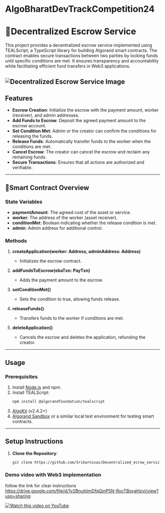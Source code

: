 # AlgoBharatDevTrackCompetition24

# 🚀Decentralized Escrow Service

This project provides a decentralized escrow service implemented using TEALScript, a TypeScript library for building Algorand smart contracts. The contract enables secure transactions between two parties by locking funds until specific conditions are met. It ensures transparency and accountability while facilitating efficient fund transfers in Web3 applications.

![Decentralized Escrow Service Image](./Decentralized-Escrow-Service-image.png)
---

## Features

- **Escrow Creation**: Initialize the escrow with the payment amount, worker (receiver), and admin addresses.
- **Add Funds to Escrow**: Deposit the agreed payment amount to the escrow account.
- **Set Condition Met**: Admin or the creator can confirm the conditions for releasing the funds.
- **Release Funds**: Automatically transfer funds to the worker when the conditions are met.
- **Cancel Escrow**: The creator can cancel the escrow and reclaim any remaining funds.
- **Secure Transactions**: Ensures that all actions are authorized and verifiable.

---

## 👛Smart Contract Overview

### State Variables

- **paymentAmount**: The agreed cost of the asset or service.
- **worker**: The address of the worker (asset receiver).
- **conditionMet**: Boolean indicating whether the release condition is met.
- **admin**: Admin address for additional control.

### Methods

1. **createApplication(worker: Address, adminAddress: Address)**
   - Initializes the escrow contract.

2. **addFundsToEscrow(ebaTxn: PayTxn)**
   - Adds the payment amount to the escrow.

3. **setConditionMet()**
   - Sets the condition to true, allowing funds release.

4. **releaseFunds()**
   - Transfers funds to the worker if conditions are met.

5. **deleteApplication()**
   - Cancels the escrow and deletes the application, refunding the creator.

---

## Usage

### Prerequisites

1. Install [Node.js](https://nodejs.org/) and npm.
2. Install TEALScript:
   ```bash
   npm install @algorandfoundation/tealscript
3. [AlgoKit](https://github.com/algorandfoundation/algokit) (v2.4.2+)
4. [Algorand Sandbox](https://github.com/algorand/sandbox) or a similar local test environment for testing smart contracts.

---

## Setup Instructions
1. **Clone the Repository**:
   ```bash
   git clone https://github.com/Srikarnivas/Decentralized_ecrow_service.git

### Demo video with Web3 implementation

follow the link for clear instructions 
https://drive.google.com/file/d/1y2BnuitiimDfqQinP5N-RocTBoyaHzvj/view?usp=sharing

[![Watch this video on YouTube](https://img.youtube.com/vi/yAs8pgWQKJ0/0.jpg)](https://youtu.be/yAs8pgWQKJ0)


